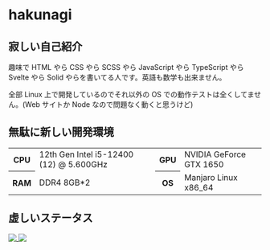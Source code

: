 # hakunagi

## 寂しい自己紹介

趣味で HTML やら CSS やら SCSS やら JavaScript やら TypeScript やら Svelte やら Solid やらを書いてる人です。英語も数学も出来ません。

全部 Linux 上で開発しているのでそれ以外の OS での動作テストは全くしてません。(Web サイトか Node なので問題なく動くと思うけど)

## 無駄に新しい開発環境

<table>
  <tr>
    <th>CPU</th>
    <td>12th Gen Intel i5-12400 (12) @ 5.600GHz</td>
    <th>GPU</th>
    <td>NVIDIA GeForce GTX 1650</td>
  </tr>
  <tr>
    <th>RAM</th>
    <td>DDR4 8GB*2</td>
    <th>OS</th>
    <td>Manjaro Linux x86_64</td>
  </tr>
</table>

## 虚しいステータス

<div>
  <a href="https://github.com/hakunagi">
    <img align="top" src="https://github-readme-stats.vercel.app/api?username=hakunagi&show_icons=true&include_all_commits=true&hide=contribs&title_color=8D7AE6&icon_color=8D7AE6&text_color=8D7AE6&bg_color=8D7AE61f&border_color=8D7AE6&locale=ja"/>
  </a>
  <a href="https://github.com/hakunagi?tab=repositories">
    <img align="top" src="https://github-readme-stats.vercel.app/api/top-langs/?username=hakunagi&layout=compact&title_color=8D7AE6&icon_color=8D7AE6&text_color=8D7AE6&bg_color=8D7AE61f&border_color=8D7AE6&locale=ja"/>
  </a>
</div>
